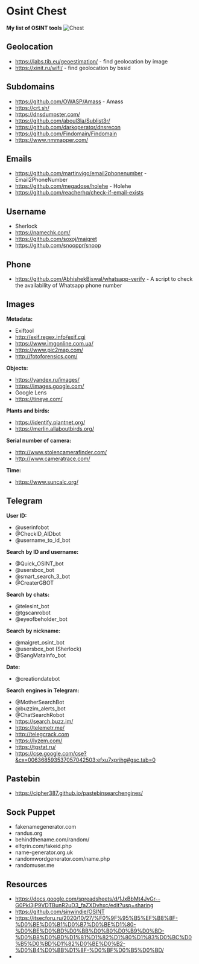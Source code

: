 # Osint Chest
**My list of OSINT tools**
![Chest](https://static.wikia.nocookie.net/minecraft_gamepedia/images/e/e1/Large_Chest.gif)
## Geolocation
- https://labs.tib.eu/geoestimation/ - find geolocation by image
- https://xinit.ru/wifi/ - find geolocation by bssid
## Subdomains
- https://github.com/OWASP/Amass - Amass
- https://crt.sh/
- https://dnsdumpster.com/
- https://github.com/aboul3la/Sublist3r/
- https://github.com/darkoperator/dnsrecon
- https://github.com/Findomain/Findomain
- https://www.nmmapper.com/
## Emails
- https://github.com/martinvigo/email2phonenumber - Email2PhoneNumber
- https://github.com/megadose/holehe - Holehe
- https://github.com/reacherhq/check-if-email-exists

## Username
- Sherlock
- https://namechk.com/
- https://github.com/soxoj/maigret
- https://github.com/snooppr/snoop

## Phone
- https://github.com/AbhishekBiswal/whatsapp-verify - A script to check the availability of Whatsapp phone number

## Images
**Metadata:**
- Exiftool
- http://exif.regex.info/exif.cgi
- https://www.imgonline.com.ua/
- https://www.pic2map.com/
- http://fotoforensics.com/

**Objects:**
- https://yandex.ru/images/
- https://images.google.com/
- Google Lens
- https://tineye.com/

**Plants and birds:**
- https://identify.plantnet.org/
- https://merlin.allaboutbirds.org/

**Serial number of camera:**
- http://www.stolencamerafinder.com/
- http://www.cameratrace.com/

**Time:**
- https://www.suncalc.org/

## Telegram
**User ID:**
- @userinfobot
- @CheckID_AIDbot
- @username_to_id_bot

**Search by ID and username:**
- @Quick_OSINT_bot
- @usersbox_bot
- @smart_search_3_bot 
- @CreaterGBOT

**Search by chats:**
- @telesint_bot 
- @tgscanrobot
- @eyeofbeholder_bot

**Search by nickname:**
- @maigret_osint_bot
- @usersbox_bot (Sherlock)
- @SangMataInfo_bot

**Date:**
- @creationdatebot

**Search engines in Telegram:**
- @MotherSearchBot
- @buzzim_alerts_bot
- @ChatSearchRobot
- https://search.buzz.im/
- https://telemetr.me/
- http://telegcrack.com
- https://lyzem.com/
- https://tgstat.ru/
- https://cse.google.com/cse?&cx=006368593537057042503:efxu7xprihg#gsc.tab=0

## Pastebin
- https://cipher387.github.io/pastebinsearchengines/

## Sock Puppet
- fakenamegenerator.com
- randus.org
- behindthename.com/random/
- elfqrin.com/fakeid.php
- name-generator.org.uk
- randomwordgenerator.com/name.php
- randomuser.me



## Resources
- https://docs.google.com/spreadsheets/d/1JxBbMt4JvGr--G0Pkl3jP9VDTBunR2uD3_faZXDvhxc/edit?usp=sharing
- https://github.com/sinwindie/OSINT
- https://itsecforu.ru/2020/10/27/%F0%9F%95%B5%EF%B8%8F-%D0%BE%D0%B1%D0%B7%D0%BE%D1%80-%D0%BE%D0%BD%D0%BB%D0%B0%D0%B9%D0%BD-%D0%B8%D0%BD%D1%81%D1%82%D1%80%D1%83%D0%BC%D0%B5%D0%BD%D1%82%D0%BE%D0%B2-%D0%B4%D0%BB%D1%8F-%D0%BF%D0%B5%D0%BD/
- 
